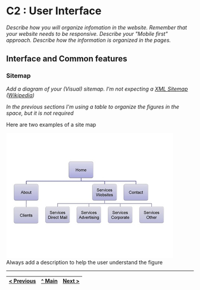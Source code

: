 # C2 : User Interface

_Describe how you will organize infomation in the website. Remember that your website needs to be responsive. Describe your "Mobile first" approach. Describe how the information is organized in the pages._ 

## Interface and Common features

### Sitemap

_Add a diagram of your (Visual) sitemap. I'm not expecting a [XML Sitemap](https://developers.google.com/search/docs/advanced/sitemaps/build-sitemap#expandable-1) ([Wikipedia](https://en.wikipedia.org/wiki/Sitemaps))_  

_In the previous sections I'm using a table to organize the figures in the space, but it is not required_

Here are two examples of a site map

![An alternative description](images/image08.png)  
Always add a description to help the user understand the figure  
 



---
[< Previous](c1.md) | [^ Main](../../../) | [Next >](c3.md)
:--- | :---: | ---: 
